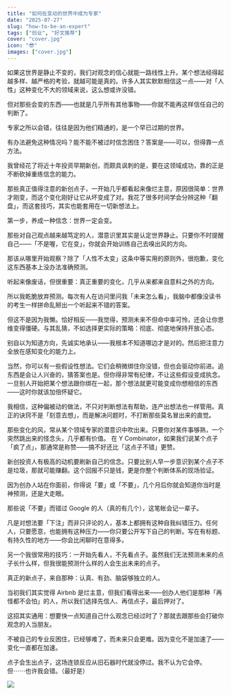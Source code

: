```yaml
---
title: "如何在变动的世界中成为专家"
date: "2025-07-27"
slug: "how-to-be-an-expert"
tags: ["创业", "好文推荐"]
cover: "cover.jpg"
icon: "😎"
images: ["cover.jpg"]
---
```

如果这世界是静止不变的，我们对观念的信心就能一路线性上升。某个想法经得起越多样、越严格的考验，就越可能是真的。许多人其实默默相信这一点——对「人性」这种变化不大的领域来说，这么想或许没错。



但对那些会变的东西——也就是几乎所有其他事物——你就不能再这样信任自己的判断了。



专家之所以会错，往往是因为他们精通的，是一个早已过期的世界。



有办法避免这种情况吗？能不能不被过时信念困住？答案是——可以，但得靠一点方法。



我曾经花了将近十年投资早期新创，而颇具讽刺的是，要在这领域成功，靠的正是不断砍掉重练信念的能力。



那些真正值得注意的新创点子，一开始几乎都看起来像烂主意，原因很简单：世界才刚变，而这个变化刚好让它从坏变成了对。我花了很多时间学会分辨这种「翻盘」，而这套技巧，其实也能套用在一切新想法上。



第一步，养成一种信念：世界一定会变。



那些对自己观点越来越笃定的人，潜意识里其实是认定世界静止。只要你不时提醒自己——「不是喔，它在变」，你就会开始训练自己去嗅出风的方向。



那该从哪里开始观察？除了「人性不太变」这条中等实用的原则外，很抱歉，变化这东西基本上没办法准确预测。



听起来像废话，但很重要：真正重要的变化，几乎从来都来自意料之外的方向。



所以我乾脆放弃预测。每次有人在访问里问我「未来怎么看」，我脑中都像没读书的考生一样拼命乱掰出一个听起来不错的答案。



但这不是因为我懒。恰好相反——我觉得，预测未来不但命中率可怜，还会让你思维变得僵硬。与其乱猜，不如选择更实际的策略：彻底、彻底地保持开放心态。



别自以为知道方向，先诚实地承认——我根本不知道哪边才是对的。然后把注意力全放在感知变化的能力上。



当然，你可以有一些假设性想法。它们会稍微绑住你没错，但也会驱动你前进。追东西是会让人兴奋的，猜答案也是。但你得非常有纪律，不让这些假设变成执念。
一旦别人开始把某个想法跟你绑在一起，那个想法就更可能变成你想相信的东西——这时你就该加倍怀疑它。



我相信，这种偏被动的做法，不只对判断想法有帮助，连产出想法也一样管用。真正的诀窍不是「刻意去想」，而是解决问题时，不打断那些莫名冒出来的直觉。



那些变化的风，常从某个领域专家的潜意识中吹出来。只要你对某件事够熟，一个突然跳出来的怪念头，几乎都有价值。
在 Y Combinator，如果我们说某个点子「疯了点」，那通常是称赞——搞不好还比「这点子不错」更赞。



新创投资人有极高的动机要刷新自己的信念。只要比别人早一步意识到某个点子不是垃圾，那就可能赚翻。这个回报不只是钱，更是你整个判断体系的现场验证。



因为创办人站在你面前，你得说「要」或「不要」，几个月后你就会知道你当时是神预测，还是大走眼。



那些说「不要」而错过 Google 的人（真的有几个），这笔帐会记一辈子。



凡是对想法要「下注」而非只评论的人，基本上都拥有这种自我纠错压力。任何人，只要愿意，也能拥有这种压力——你只要公开写下自己的判断。写在有标题、有持久性的地方——你会比闲聊时在意得多。



另一个我很常用的技巧：一开始先看人，不先看点子。虽然我们无法预测未来的点子长什么样，但我很能预测什么样的人会生出未来的点子。



真正的新点子，来自那种：认真、有劲、脑袋够独立的人。



当初我们其实觉得 Airbnb 是烂主意，但我们看得出来——创办人他们是那种「再怪都不会怕」的人，所以我们选择先信人、再信点子，最后押对了。



这招其实通用：想要快一点知道自己什么观念已经过时了？那就去跟那些会打破你观念的人当朋友。



不被自己的专业反困住，已经够难了，而未来只会更难。因为变化不是加速了——变化一直都在加速。



点子会生出点子，这场连锁反应从旧石器时代就没停过。我不认为它会停。
但⋯⋯也许我会错。（最好是）




![](https://prod-files-secure.s3.us-west-2.amazonaws.com/112d0858-5090-4d34-a606-b75eb8d65fd2/46476355-9cf3-4e99-9b7a-3531bc426380/1000202064.png?X-Amz-Algorithm=AWS4-HMAC-SHA256&X-Amz-Content-Sha256=UNSIGNED-PAYLOAD&X-Amz-Credential=ASIAZI2LB466SQGF3SZD%2F20251026%2Fus-west-2%2Fs3%2Faws4_request&X-Amz-Date=20251026T174317Z&X-Amz-Expires=3600&X-Amz-Security-Token=IQoJb3JpZ2luX2VjENn%2F%2F%2F%2F%2F%2F%2F%2F%2F%2FwEaCXVzLXdlc3QtMiJHMEUCIQDqXTUuYoPIgO56PQ15tvwD7gmhC6%2BsBELSFMIPJ9g%2FEQIgUtlO3WIfFI2LV0FS31ULab7e48nD3bWck6EDbnzob4QqiAQIkv%2F%2F%2F%2F%2F%2F%2F%2F%2F%2FARAAGgw2Mzc0MjMxODM4MDUiDO7SMkHlYR41ppww6SrcA0Pfy2si61n25N7PdqjD%2BHyBLZYYMgwDOhcn17wpH9%2BDgZnmhAHiDtT3jvStmlF%2B79vXnHUSD3QY3kuL5OeE6On6sBxPAeTtmXwMlg4M1g6nDrBJvuEqF3l0%2FjAIWN83859KuQDqE2%2B10pVgTiWk2GZdRZ0nCV7c1rnr5krddlX2VkAKX8ZJhOkxBnRzZsY7LKft5YgzQI9EX7I5U%2Fd%2FOvVxbDph7z2s4iT8inBbN063RZkQktT7ysZBO9%2BetCg%2FgM%2FgrBo5j2snxOAZ3%2FI63GSUK8HgZpZ9Mk6q2O3mZeq9U8At39ONYNBZpiABRJBzO8iHQs3OVF6b4uKAA159XaxQ6CxqCljNhg%2FpCtvr2USNvJSvBXTWqbm0f%2FhqE8zmInCZZ4oC7zaMTE3%2Fo5OS%2FTspe1VRDukPnF4fgLDTdraWo8Is2tNI8htYBWI2pKY67zfGMSu%2BGNqInYQ23zSowms9DgWDbOM7ZVqrlx9KmpLnMHvF2EYV39vOkD5s5HG3teeeeDePkKbx%2Fe%2B0puJl8BuoSU%2F0WfiTne8LiCElvjaiG5C%2BNFvQdbHjXIEaKB2fLsqdEMUKEyfn4zb2vKXshcpB95E%2BbK1vPw%2Bkg7F3qU2uIVK78Rku184aEyWtMPKs%2BccGOqUBiVuJgBFjB2e6noZnYJtDCQPV2Kl6PP0jHfmyxjKljZ9T14n3V8ooXLyIxmMo%2FNHByqx2mDh0Q7HyHjiNJXfxZGdeKLxOhoyRZgFnLGVyL1ZupU9Q3DezujfkTdEJTGwUyKY369I6juAz4SP7ZG%2F3NC79bdnFD0vw54qkwzOeo69LuQVNPbikhQCglgSbKltmx6KQrUYpKVpAAfXfRKpFmH%2BzCkS4&X-Amz-Signature=8fc4225b6159ce8b4d39340cb2b671bb49e1624e7d53b9425177852480b5d622&X-Amz-SignedHeaders=host&x-amz-checksum-mode=ENABLED&x-id=GetObject)

